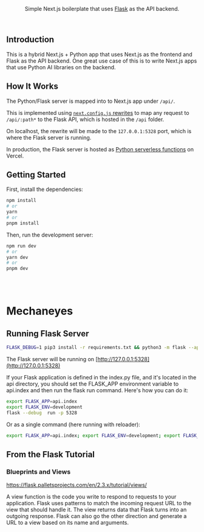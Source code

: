 <p align="center">Simple Next.js boilerplate that uses <a href="https://flask.palletsprojects.com/">Flask</a> as the API backend.</p>

<br/>

## Introduction

This is a hybrid Next.js + Python app that uses Next.js as the frontend and Flask as the API backend. One great use case of this is to write Next.js apps that use Python AI libraries on the backend.

## How It Works

The Python/Flask server is mapped into to Next.js app under `/api/`.

This is implemented using [`next.config.js` rewrites](https://github.com/vercel/examples/blob/main/python/nextjs-flask/next.config.js) to map any request to `/api/:path*` to the Flask API, which is hosted in the `/api` folder.

On localhost, the rewrite will be made to the `127.0.0.1:5328` port, which is where the Flask server is running.

In production, the Flask server is hosted as [Python serverless functions](https://vercel.com/docs/concepts/functions/serverless-functions/runtimes/python) on Vercel.


## Getting Started

First, install the dependencies:

```bash
npm install
# or
yarn
# or
pnpm install
```

Then, run the development server:

```bash
npm run dev
# or
yarn dev
# or
pnpm dev
```

<br/><br/>

# Mechaneyes

## Running Flask Server

```bash
FLASK_DEBUG=1 pip3 install -r requirements.txt && python3 -m flask --app api/flaskr --debug run -p 5328
```

The Flask server will be running on [http://127.0.0.1:5328](http://127.0.0.1:5328)

If your Flask application is defined in the index.py file, and it's located in the api directory, you should set the FLASK_APP environment variable to api.index and then run the flask run command. Here's how you can do it:

```bash
export FLASK_APP=api.index
export FLASK_ENV=development
flask --debug  run -p 5328
```

Or as a single command (here running with reloader):

```bash
export FLASK_APP=api.index; export FLASK_ENV=development; export FLASK_DEBUG=1; flask run -p 5328
```


## From the Flask Tutorial

### Blueprints and Views

https://flask.palletsprojects.com/en/2.3.x/tutorial/views/

A view function is the code you write to respond to requests to your application. Flask uses patterns to match the incoming request URL to the view that should handle it. The view returns data that Flask turns into an outgoing response. Flask can also go the other direction and generate a URL to a view based on its name and arguments.


